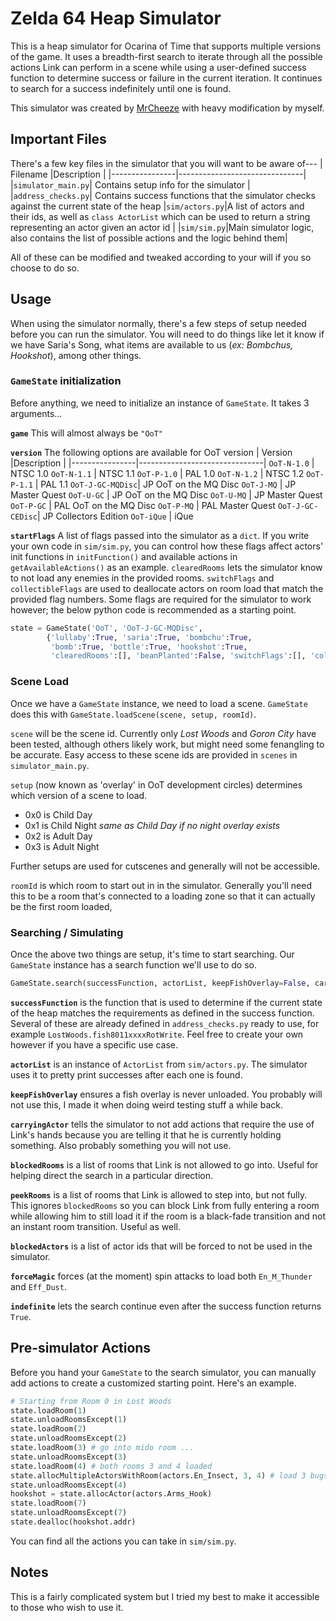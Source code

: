 # Zelda 64 Heap Simulator

This is a heap simulator for Ocarina of Time that supports multiple versions of the game. It uses a breadth-first search to iterate through all the possible actions Link can perform in a scene while using a user-defined success function to determine success or failure in the current iteration. It continues to search for a success indefinitely until one is found.

This simulator was created by [MrCheeze](https://github.com/MrCheeze/zelda64-heapsim) with heavy modification by myself.

## Important Files

There's a few key files in the simulator that you will want to be aware of---
| Filename       |Description                    |
|----------------|-------------------------------|
|`simulator_main.py`| Contains setup info for the simulator         |
|`address_checks.py`| Contains success functions that the simulator checks against the current state of the heap
|`sim/actors.py`|A list of actors and their ids, as well as `class ActorList` which can be used to return a string representing an actor given an actor id  |
|`sim/sim.py`|Main simulator logic, also contains the list of possible actions and the logic behind them|

All of these can be modified and tweaked according to your will if you so choose to do so.

## Usage

When using the simulator normally, there's a few steps of setup needed before you can run the simulator. You will need to do things like let it know if we have Saria's Song, what items are available to us (*ex: Bombchus, Hookshot*), among other things.

### `GameState` initialization

Before anything, we need to initialize an instance of `GameState`. It takes 3 arguments...

**`game`**
This will almost always be `"OoT"`

**`version`**
The following options are available for OoT version
| Version        |Description                    |
|----------------|-------------------------------|
`OoT-N-1.0`      | NTSC 1.0
`OoT-N-1.1`      | NTSC 1.1
`OoT-P-1.0`      | PAL 1.0
`OoT-N-1.2`      | NTSC 1.2
`OoT-P-1.1`      | PAL 1.1
`OoT-J-GC-MQDisc`| JP OoT on the MQ Disc
`OoT-J-MQ`       | JP Master Quest
`OoT-U-GC`       | JP OoT on the MQ Disc
`OoT-U-MQ`       | JP Master Quest
`OoT-P-GC`       | PAL OoT on the MQ Disc
`OoT-P-MQ`       | PAL Master Quest
`OoT-J-GC-CEDisc`| JP Collectors Edition
`OoT-iQue`       | iQue

**`startFlags`**
A list of flags passed into the simulator as a `dict`. If you write your own code in `sim/sim.py`, you can control how these flags affect actors' init functions in `initFunction()` and available actions in `getAvailableActions()` as an example. `clearedRooms` lets the simulator know to not load any enemies in the provided rooms. `switchFlags` and `collectibleFlags` are used to deallocate actors on room load that match the provided flag numbers. Some flags are required for the simulator to work however; the below python code is recommended as a starting point.

```py
state = GameState('OoT', 'OoT-J-GC-MQDisc',
        {'lullaby':True, 'saria':True, 'bombchu':True,
         'bomb':True, 'bottle':True, 'hookshot':True,
         'clearedRooms':[], 'beanPlanted':False, 'switchFlags':[], 'collectibleFlags':[]})
```

### Scene Load

Once we have a `GameState` instance, we need to load a scene. `GameState` does this with `GameState.loadScene(scene, setup, roomId)`. 

`scene` will be the scene id. Currently only *Lost Woods* and *Goron City* have been tested, although others likely work, but might need some fenangling to be accurate. Easy access to these scene ids are provided in `scenes` in `simulator_main.py`.

`setup` (now known as 'overlay' in OoT development circles) determines which version of a scene to load. 
- 0x0 is Child Day
- 0x1 is Child Night 
_same as Child Day if no night overlay exists_
- 0x2 is Adult Day
- 0x3 is Adult Night

Further setups are used for cutscenes and generally will not be accessible.

`roomId` is which room to start out in in the simulator. Generally you'll need this to be a room that's connected to a loading zone so that it can actually be the first room loaded,

### Searching / Simulating

Once the above two things are setup, it's time to start searching. Our `GameState` instance has a search function we'll use to do so.
```py
GameState.search(successFunction, actorList, keepFishOverlay=False, carryingActor=False, blockedRooms=[], peekRooms=[], blockedActors=[], forceMagic=False, indefinite=False)
```
**`successFunction`** is the function that is used to determine if the current state of the heap matches the requirements as defined in the success function. Several of these are already defined in `address_checks.py` ready to use, for example `LostWoods.fish8011xxxxRotWrite`. Feel free to create your own however if you have a specific use case.

**`actorList`** is an instance of `ActorList` from `sim/actors.py`. The simulator uses it to pretty print successes after each one is found.

**`keepFishOverlay`** ensures a fish overlay is never unloaded. You probably will not use this, I made it when doing weird testing stuff a while back.

**`carryingActor`** tells the simulator to not add actions that require the use of Link's hands because you are telling it that he is currently holding something. Also probably something you will not use.

**`blockedRooms`** is a list of rooms that Link is not allowed to go into. Useful for helping direct the search in a particular direction.

**`peekRooms`** is a list of rooms that Link is allowed to step into, but not fully. This ignores `blockedRooms` so you can block Link from fully entering a room while allowing him to still load it if the room is a black-fade transition and not an instant room transition. Useful as well.

**`blockedActors`** is a list of actor ids that will be forced to not be used in the simulator. 

**`forceMagic`** forces (at the moment) spin attacks to load both `En_M_Thunder` and `Eff_Dust`.

**`indefinite`** lets the search continue even after the success function returns `True`.

## Pre-simulator Actions

Before you hand your `GameState` to the search simulator, you can manually add actions to create a customized starting point. Here's an example.
```py
# Starting from Room 0 in Lost Woods
state.loadRoom(1)
state.unloadRoomsExcept(1)
state.loadRoom(2)
state.unloadRoomsExcept(2)
state.loadRoom(3) # go into mido room ...
state.unloadRoomsExcept(3)
state.loadRoom(4) # both rooms 3 and 4 loaded
state.allocMultipleActorsWithRoom(actors.En_Insect, 3, 4) # load 3 bugs in room 4
state.unloadRoomsExcept(4)
hookshot = state.allocActor(actors.Arms_Hook)
state.loadRoom(7)
state.unloadRoomsExcept(7)
state.dealloc(hookshot.addr)
```
You can find all the actions you can take in `sim/sim.py`.

## Notes

This is a fairly complicated system but I tried my best to make it accessible to those who wish to use it.
